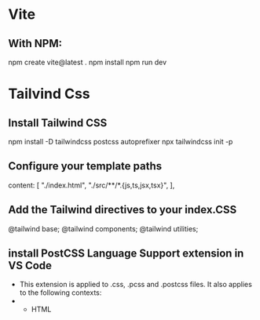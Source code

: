# Vite

## With NPM:

npm create vite@latest .
npm install
npm run dev

# Tailvind Css

## Install Tailwind CSS

npm install -D tailwindcss postcss autoprefixer
npx tailwindcss init -p

## Configure your template paths

content: [
"./index.html",
"./src/**/*.{js,ts,jsx,tsx}",
],

## Add the Tailwind directives to your index.CSS

@tailwind base;
@tailwind components;
@tailwind utilities;

## install PostCSS Language Support extension in VS Code

- This extension is applied to .css, .pcss and .postcss files. It also applies to the following contexts:
- - HTML <style> elements.
- - Markdown css and pcss code blocks.

## Start your build process

npm run dev

## install react-icons

npm install react-icons
https://www.npmjs.com/package/react-icons

## Design Logo

https://www.canva.com

## React Router Dom

npm i react-router-dom

npm install docxtemplater
